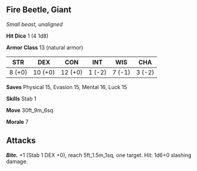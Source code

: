 ## Fire Beetle, Giant

*Small beast, unaligned*

**Hit Dice** 1 (4 1d8)

**Armor Class** 13 (natural armor)

| STR     | DEX     | CON     | INT     | WIS     | CHA     |
|---------|---------|---------|---------|---------|---------|
|  8 (+0) | 10 (+0) | 12 (+0) |  1 (-2) |  7 (-1) |  3 (-2) |

**Saves** Physical 15, Evasion 15, Mental 16, Luck 15

**Skills** Stab 1

**Move** 30ft_9m_6sq

**Morale** 7

## Attacks

***Bite.*** +1 (Stab 1 DEX +0), reach 5ft_1.5m_1sq, one target. Hit: 1d6+0 slashing damage.

